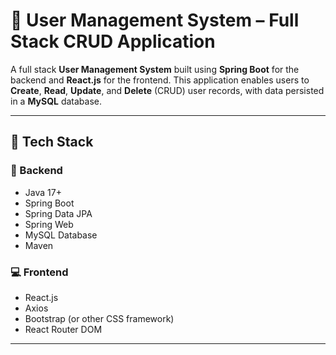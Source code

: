 # 👥 User Management System – Full Stack CRUD Application

A full stack **User Management System** built using **Spring Boot** for the backend and **React.js** for the frontend. This application enables users to **Create**, **Read**, **Update**, and **Delete** (CRUD) user records, with data persisted in a **MySQL** database.

---

## 🚀 Tech Stack

### 🧠 Backend
- Java 17+
- Spring Boot
- Spring Data JPA
- Spring Web
- MySQL Database
- Maven

### 💻 Frontend
- React.js
- Axios
- Bootstrap (or other CSS framework)
- React Router DOM

---
